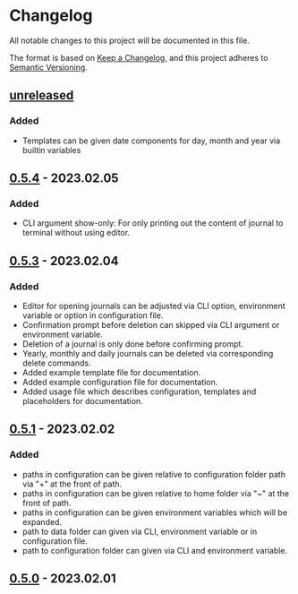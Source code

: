 # Changelog

All notable changes to this project will be documented in this file.

The format is based on [Keep a Changelog](https://keepachangelog.com/en/1.0.0/),
and this project adheres to [Semantic Versioning](https://semver.org/spec/v2.0.0.html).

## [unreleased] 

### Added 

- Templates can be given date components for day, month and year via builtin variables

## [0.5.4] - 2023.02.05

### Added 

- CLI argument show-only: For only printing out the content of journal to terminal without using editor.

## [0.5.3] - 2023.02.04

### Added 

- Editor for opening journals can be adjusted via CLI option, environment variable or option in configuration file.
- Confirmation prompt before deletion can skipped via CLI argument or environment variable.
- Deletion of a journal is only done before confirming prompt.
- Yearly, monthly and daily journals can be deleted via corresponding delete commands.
- Added example template file for documentation.
- Added example configuration file for documentation.
- Added usage file which describes configuration, templates and placeholders for documentation.

## [0.5.1] - 2023.02.02

### Added
- paths in configuration can be given relative to configuration folder path via "+" at the front of path.
- paths in configuration can be given relative to home folder via "~" at the front of path.
- paths in configuration can be given environment  variables which will be expanded.
- path to data folder can given via CLI, environment variable or in configuration file.
- path to configuration folder can given via CLI and environment   variable.

## [0.5.0] - 2023.02.01

[unreleased]: https://github.com/BoolPurist/daily_ruster_man/compare/v0.5.4...HEAD
[0.5.4]: https://github.com/BoolPurist/daily_ruster_man/compare/v0.5.3...v0.5.4
[0.5.3]: https://github.com/BoolPurist/daily_ruster_man/compare/v0.5.1...v0.5.3
[0.5.1]: https://github.com/BoolPurist/daily_ruster_man/compare/v0.5.0...v0.5.1
[0.5.0]: https://github.com/BoolPurist/daily_ruster_man/releases/tag/v0.5.0

